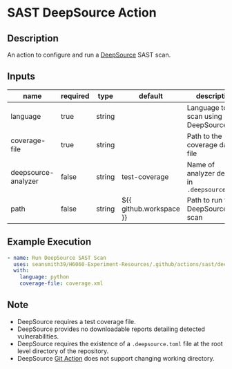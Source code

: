 # SAST DeepSource Action

## Description

An action to configure and run a [DeepSource](https://deepsource.com/) SAST scan.

## Inputs

| name                | required | type   | default                 | description                                    |
| ------------------- | -------- | ------ | ----------------------- | ---------------------------------------------- |
| language            | true     | string |                         | Language to scan using DeepSource              |
| coverage-file       | true     | string |                         | Path to the coverage data file                 |
| deepsource-analyzer | false    | string | test-coverage           | Name of analyzer defined in `.deepsource.toml` |
| path                | false    | string | ${{ github.workspace }} | Path to run the DeepSource scan                |

## Example Execution

```yaml
- name: Run DeepSource SAST Scan
  uses: seansmith39/H6060-Experiment-Resources/.github/actions/sast/deepsource
  with:
    language: python
    coverage-file: coverage.xml
```

## Note

- DeepSource requires a test coverage file.
- DeepSource provides no downloadable reports detailing detected vulnerabilities.
- DeepSource requires the existence of a `.deepsource.toml` file at the root level directory of the repository.
- DeepSource [Git Action](https://github.com/marketplace/actions/deepsource-test-coverage-action) does not support changing working directory.
